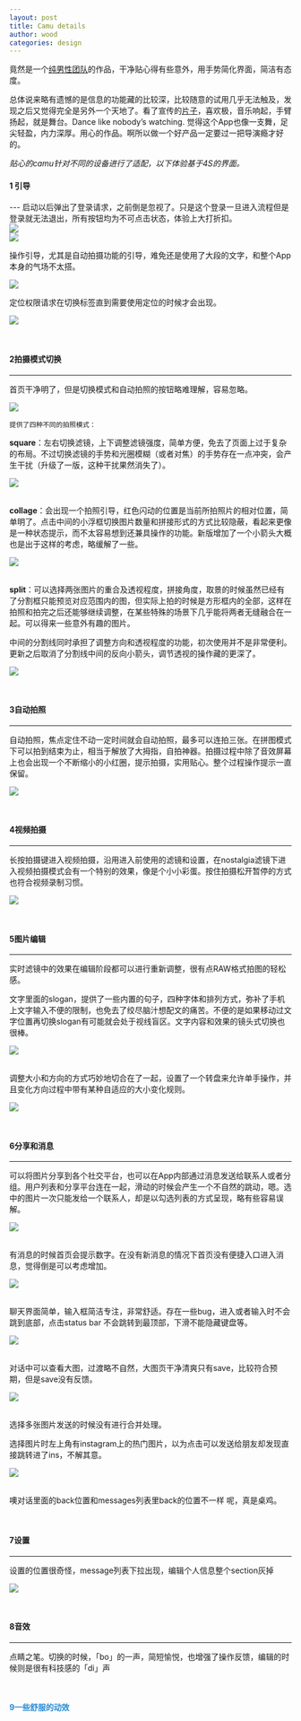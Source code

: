 ```yaml
---
layout: post
title: Camu details
author: wood
categories: design
---
```

竟然是一个[纯男性团队](http://sumoing.com/)的作品，干净贴心得有些意外，用手势简化界面，简洁有态度。

总体说来略有遗憾的是信息的功能藏的比较深，比较随意的试用几乎无法触及，发现之后又觉得完全是另外一个天地了。看了宣传的[片子](https://vimeo.com/98201619)，喜欢极，音乐响起，手臂扬起，就是舞台。Dance like nobody’s watching. 觉得这个App也像一支舞，足尖轻盈，内力深厚。用心的作品。啊所以做一个好产品一定要过一把导演瘾才好的。


_贴心的camu针对不同的设备进行了适配，以下体验基于4S的界面。_


<h4>1 引导</h4>
---
启动以后弹出了登录请求，之前倒是忽视了。只是这个登录一旦进入流程但是登录就无法退出，所有按钮均为不可点击状态，体验上大打折扣。
<div style="width:400px;">
    <img src="/assets/2014_09_21_camu_details_1.png"></div>
<div style="width:400px;">
    <img src="/assets/2014_09_21_camu_details_2.png"></div>
    
操作引导，尤其是自动拍摄功能的引导，难免还是使用了大段的文字，和整个App本身的气场不太搭。

<div style="width:400px;">
    <img src="/assets/2014_09_21_camu_details_3.png"></div>

定位权限请求在切换标签直到需要使用定位的时候才会出现。

<div style="width:400px;">
    <img src="/assets/2014_09_21_camu_details_4.png"></div>
    

<br><h4>2拍摄模式切换</h4>

---
首页干净明了，但是切换模式和自动拍照的按钮略难理解，容易忽略。

<div style="width:400px;">
    <img src="/assets/2014_09_21_camu_details_5.png"></div>
    

    提供了四种不同的拍照模式：
    

**square**：左右切换滤镜，上下调整滤镜强度，简单方便，免去了页面上过于复杂的布局。不过切换滤镜的手势和光圈模糊（或者对焦）的手势存在一点冲突，会产生干扰（升级了一版，这种干扰果然消失了）。

<div style="width:400px;">
    <img src="/assets/2014_09_21_camu_details_6.png"></div>

<br>**collage**：会出现一个拍照引导，红色闪动的位置是当前所拍照片的相对位置，简单明了。点击中间的小浮框切换图片数量和拼接形式的方式比较隐蔽，看起来更像是一种状态提示，而不太容易想到还兼具操作的功能。新版增加了一个小箭头大概也是出于这样的考虑，略缓解了一些。

<div style="width:400px;">
    <img src="/assets/2014_09_21_camu_details_7.png"></div>

<br>**split**：可以选择两张图片的重合及透视程度，拼接角度，取景的时候虽然已经有了分割框只能预览对应范围内的图，但实际上拍的时候是方形框内的全部，这样在拍照和拍完之后还能够继续调整，在某些特殊的场景下几乎能将两者无缝融合在一起。可以得来一些意外有趣的图片。

中间的分割线同时承担了调整方向和透视程度的功能，初次使用并不是非常便利。更新之后取消了分割线中间的反向小箭头，调节透视的操作藏的更深了。
    
<div style="width:400px;">
    <img src="/assets/2014_09_21_camu_details_8.png"></div>    
    
    
<br><h4>3自动拍照</h4>

---
自动拍照，焦点定住不动一定时间就会自动拍照，最多可以连拍三张。在拼图模式下可以拍到结束为止，相当于解放了大拇指，自拍神器。拍摄过程中除了音效屏幕上也会出现一个不断缩小的小红圈，提示拍摄，实用贴心。整个过程操作提示一直保留。

<div style="width:400px;">
    <img src="/assets/2014_09_21_camu_details_9.png"></div> 


<br><h4>4视频拍摄</h4>

---    
长按拍摄键进入视频拍摄，沿用进入前使用的滤镜和设置，在nostalgia滤镜下进入视频拍摄模式会有一个特别的效果，像是个小小彩蛋。按住拍摄松开暂停的方式也符合视频录制习惯。

<div style="width:400px;">
    <img src="/assets/2014_09_21_camu_details_10.png"></div> 
    
<br><h4>5图片编辑</h4>

---
实时滤镜中的效果在编辑阶段都可以进行重新调整，很有点RAW格式拍图的轻松感。

文字里面的slogan，提供了一些内置的句子，四种字体和排列方式，弥补了手机上文字输入不便的限制，也免去了绞尽脑汁想配文的痛苦。不便的是如果移动过文字位置再切换slogan有可能就会处于视线盲区。文字内容和效果的镜头式切换也很棒。

<div style="width:400px;">
    <img src="/assets/2014_09_21_camu_details_11.png"></div> 

<br>调整大小和方向的方式巧妙地切合在了一起，设置了一个转盘来允许单手操作，并且变化方向过程中带有某种自适应的大小变化规则。

<div style="width:400px;">
    <img src="/assets/2014_09_21_camu_details_12.png"></div> 
      
    

<br><h4>6分享和消息</h4>

---
可以将图片分享到各个社交平台，也可以在App内部通过消息发送给联系人或者分组。用户列表和分享平台连在一起，滑动的时候会产生一个不自然的跳动，嗯。选中的图片一次只能发给一个联系人，却是以勾选列表的方式呈现，略有些容易误解。

<div style="width:400px;">
    <img src="/assets/2014_09_21_camu_details_13.png"></div> 
    
<br>有消息的时候首页会提示数字。在没有新消息的情况下首页没有便捷入口进入消息，觉得倒是可以考虑增加。

<div style="width:400px;">
    <img src="/assets/2014_09_21_camu_details_14.png"></div> 
    
<br>聊天界面简单，输入框简洁专注，非常舒适。存在一些bug，进入或者输入时不会跳到底部，点击status bar 不会跳转到最顶部，下滑不能隐藏键盘等。

<div style="width:400px;">
    <img src="/assets/2014_09_21_camu_details_15.png"></div> 
    
<br>对话中可以查看大图，过渡略不自然，大图页干净清爽只有save，比较符合预期，但是save没有反馈。

<div style="width:400px;">
    <img src="/assets/2014_09_21_camu_details_16.png"></div>
    
<br>选择多张图片发送的时候没有进行合并处理。

选择图片时左上角有instagram上的热门图片，以为点击可以发送给朋友却发现直接跳转进了ins，不解其意。

<div style="width:400px;">
    <img src="/assets/2014_09_21_camu_details_17.png"></div>
    
<br>噢对话里面的back位置和messages列表里back的位置不一样 呢，真是桌鸡。

<br><h4>7设置</h4>

---
设置的位置很奇怪，message列表下拉出现，编辑个人信息整个section灰掉
    
<div style="width:400px;">
    <img src="/assets/2014_09_21_camu_details_18.png"></div>
    
    
<br><h4>8音效</h4>

---
点睛之笔。切换的时候，「bo」的一声，简短愉悦，也增强了操作反馈，编辑的时候则是很有科技感的「di」声

<br><h4 style="color:#268bd2;">9一些舒服的动效</h4>
    
    
